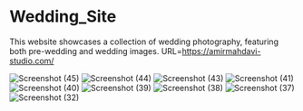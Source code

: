 # Wedding_Site
This website showcases a collection of wedding photography, featuring both pre-wedding and wedding images.
URL=https://amirmahdavi-studio.com/

![Screenshot (45)](https://github.com/AshtiNematian/Wedding_Site/assets/89601542/7e38fefa-06cc-49e9-adcc-e728348e5462)
![Screenshot (44)](https://github.com/AshtiNematian/Wedding_Site/assets/89601542/c4463e70-b9a2-45b9-8918-34b90b6519ae)
![Screenshot (43)](https://github.com/AshtiNematian/Wedding_Site/assets/89601542/79050fd5-b386-43f8-b517-25ecd71ddd41)
![Screenshot (41)](https://github.com/AshtiNematian/Wedding_Site/assets/89601542/bf22f9a3-32e2-451e-b9e4-b88a015234f8)
![Screenshot (40)](https://github.com/AshtiNematian/Wedding_Site/assets/89601542/eaa50bee-e135-4655-a1ce-626161bc9e8f)
![Screenshot (39)](https://github.com/AshtiNematian/Wedding_Site/assets/89601542/c70ab3f2-00e9-4d33-bcc4-aa40d54a596b)
![Screenshot (38)](https://github.com/AshtiNematian/Wedding_Site/assets/89601542/78bf3815-273c-4b7f-9691-08423172c503)
![Screenshot (37)](https://github.com/AshtiNematian/Wedding_Site/assets/89601542/80746d2b-3772-4c82-8ac7-2d7ac4f34d47)
![Screenshot (32)](https://github.com/AshtiNematian/Wedding_Site/assets/89601542/6b45b36b-8315-4f97-bdac-a35beb3ea238)
